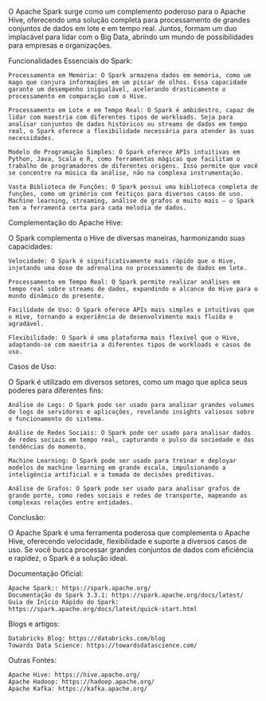 O Apache Spark surge como um complemento poderoso para o Apache Hive, oferecendo uma solução completa para processamento de grandes conjuntos de dados em lote e em tempo real. Juntos, formam um duo implacável para lidar com o Big Data, abrindo um mundo de possibilidades para empresas e organizações.

Funcionalidades Essenciais do Spark:

    Processamento em Memória: O Spark armazena dados em memória, como um mago que conjura informações em um piscar de olhos. Essa capacidade garante um desempenho inigualável, acelerando drasticamente o processamento em comparação com o Hive.

    Processamento em Lote e em Tempo Real: O Spark é ambidestro, capaz de lidar com maestria com diferentes tipos de workloads. Seja para analisar conjuntos de dados históricos ou streams de dados em tempo real, o Spark oferece a flexibilidade necessária para atender às suas necessidades.

    Modelo de Programação Simples: O Spark oferece APIs intuitivas em Python, Java, Scala e R, como ferramentas mágicas que facilitam o trabalho de programadores de diferentes origens. Isso permite que você se concentre na música da análise, não na complexa instrumentação.

    Vasta Biblioteca de Funções: O Spark possui uma biblioteca completa de funções, como um grimório com feitiços para diversos casos de uso. Machine learning, streaming, análise de grafos e muito mais – o Spark tem a ferramenta certa para cada melodia de dados.

Complementação do Apache Hive:

O Spark complementa o Hive de diversas maneiras, harmonizando suas capacidades:

    Velocidade: O Spark é significativamente mais rápido que o Hive, injetando uma dose de adrenalina no processamento de dados em lote.

    Processamento em Tempo Real: O Spark permite realizar análises em tempo real sobre streams de dados, expandindo o alcance do Hive para o mundo dinâmico do presente.

    Facilidade de Uso: O Spark oferece APIs mais simples e intuitivas que o Hive, tornando a experiência de desenvolvimento mais fluida e agradável.

    Flexibilidade: O Spark é uma plataforma mais flexível que o Hive, adaptando-se com maestria a diferentes tipos de workloads e casos de uso.

Casos de Uso:

O Spark é utilizado em diversos setores, como um mago que aplica seus poderes para diferentes fins:

    Análise de Logs: O Spark pode ser usado para analisar grandes volumes de logs de servidores e aplicações, revelando insights valiosos sobre o funcionamento do sistema.

    Análise de Redes Sociais: O Spark pode ser usado para analisar dados de redes sociais em tempo real, capturando o pulso da sociedade e das tendências do momento.

    Machine Learning: O Spark pode ser usado para treinar e deployar modelos de machine learning em grande escala, impulsionando a inteligência artificial e a tomada de decisões preditivas.

    Análise de Grafos: O Spark pode ser usado para analisar grafos de grande porte, como redes sociais e redes de transporte, mapeando as complexas relações entre entidades.

Conclusão:

O Apache Spark é uma ferramenta poderosa que complementa o Apache Hive, oferecendo velocidade, flexibilidade e suporte a diversos casos de uso. Se você busca processar grandes conjuntos de dados com eficiência e rapidez, o Spark é a solução ideal.

Documentação Oficial:

    Apache Spark:: https://spark.apache.org/
    Documentação do Spark 3.3.1: https://spark.apache.org/docs/latest/
    Guia de Início Rápido do Spark: https://spark.apache.org/docs/latest/quick-start.html

Blogs e artigos:

    Databricks Blog: https://databricks.com/blog
    Towards Data Science: https://towardsdatascience.com/

Outras Fontes:

    Apache Hive: https://hive.apache.org/
    Apache Hadoop: https://hadoop.apache.org/
    Apache Kafka: https://kafka.apache.org/